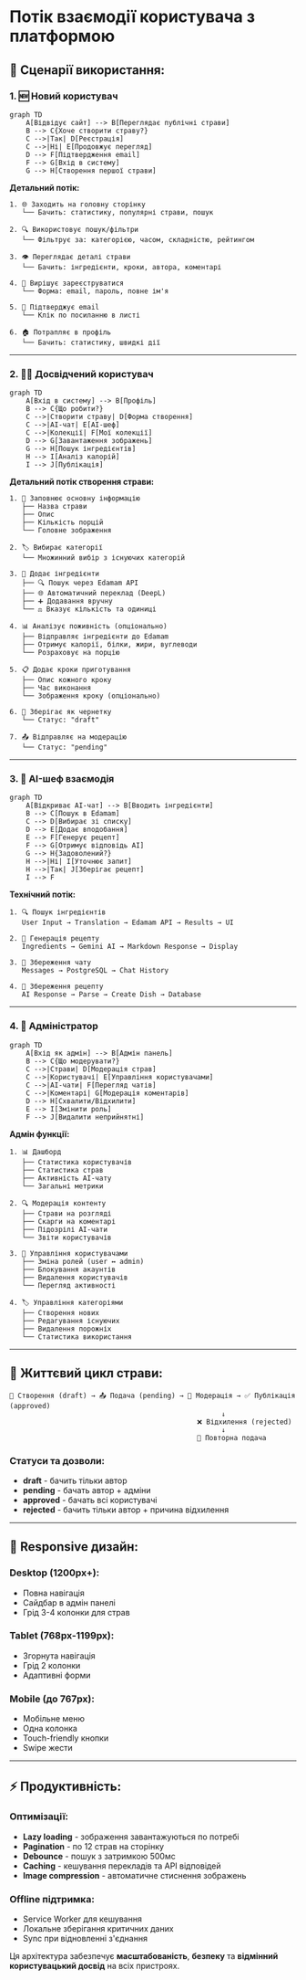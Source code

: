 # Потік взаємодії користувача з платформою

## 👤 **Сценарії використання:**

### **1. 🆕 Новий користувач**

```mermaid
graph TD
    A[Відвідує сайт] --> B[Переглядає публічні страви]
    B --> C{Хоче створити страву?}
    C -->|Так| D[Реєстрація]
    C -->|Ні| E[Продовжує перегляд]
    D --> F[Підтвердження email]
    F --> G[Вхід в систему]
    G --> H[Створення першої страви]
```

**Детальний потік:**
```
1. 🌐 Заходить на головну сторінку
   └── Бачить: статистику, популярні страви, пошук

2. 🔍 Використовує пошук/фільтри
   └── Фільтрує за: категорією, часом, складністю, рейтингом

3. 👁️ Переглядає деталі страви
   └── Бачить: інгредієнти, кроки, автора, коментарі

4. 📝 Вирішує зареєструватися
   └── Форма: email, пароль, повне ім'я

5. 📧 Підтверджує email
   └── Клік по посиланню в листі

6. 🏠 Потрапляє в профіль
   └── Бачить: статистику, швидкі дії
```

---

### **2. 👨‍🍳 Досвідчений користувач**

```mermaid
graph TD
    A[Вхід в систему] --> B[Профіль]
    B --> C{Що робити?}
    C -->|Створити страву| D[Форма створення]
    C -->|AI-чат| E[AI-шеф]
    C -->|Колекції| F[Мої колекції]
    D --> G[Завантаження зображень]
    G --> H[Пошук інгредієнтів]
    H --> I[Аналіз калорій]
    I --> J[Публікація]
```

**Детальний потік створення страви:**
```
1. 📝 Заповнює основну інформацію
   ├── Назва страви
   ├── Опис
   ├── Кількість порцій
   └── Головне зображення

2. 🏷️ Вибирає категорії
   └── Множинний вибір з існуючих категорій

3. 🥕 Додає інгредієнти
   ├── 🔍 Пошук через Edamam API
   ├── 🌐 Автоматичний переклад (DeepL)
   ├── ➕ Додавання вручну
   └── ⚖️ Вказує кількість та одиниці

4. 📊 Аналізує поживність (опціонально)
   ├── Відправляє інгредієнти до Edamam
   ├── Отримує калорії, білки, жири, вуглеводи
   └── Розраховує на порцію

5. 📋 Додає кроки приготування
   ├── Опис кожного кроку
   ├── Час виконання
   └── Зображення кроку (опціонально)

6. 💾 Зберігає як чернетку
   └── Статус: "draft"

7. 📤 Відправляє на модерацію
   └── Статус: "pending"
```

---

### **3. 🤖 AI-шеф взаємодія**

```mermaid
graph TD
    A[Відкриває AI-чат] --> B[Вводить інгредієнти]
    B --> C[Пошук в Edamam]
    C --> D[Вибирає зі списку]
    D --> E[Додає вподобання]
    E --> F[Генерує рецепт]
    F --> G[Отримує відповідь AI]
    G --> H{Задоволений?}
    H -->|Ні| I[Уточнює запит]
    H -->|Так| J[Зберігає рецепт]
    I --> F
```

**Технічний потік:**
```
1. 🔍 Пошук інгредієнтів
   User Input → Translation → Edamam API → Results → UI

2. 🤖 Генерація рецепту
   Ingredients → Gemini AI → Markdown Response → Display

3. 💾 Збереження чату
   Messages → PostgreSQL → Chat History

4. 📖 Збереження рецепту
   AI Response → Parse → Create Dish → Database
```

---

### **4. 👑 Адміністратор**

```mermaid
graph TD
    A[Вхід як адмін] --> B[Адмін панель]
    B --> C{Що модерувати?}
    C -->|Страви| D[Модерація страв]
    C -->|Користувачі| E[Управління користувачами]
    C -->|AI-чати| F[Перегляд чатів]
    C -->|Коментарі| G[Модерація коментарів]
    D --> H[Схвалити/Відхилити]
    E --> I[Змінити роль]
    F --> J[Видалити неприйнятні]
```

**Адмін функції:**
```
1. 📊 Дашборд
   ├── Статистика користувачів
   ├── Статистика страв
   ├── Активність AI-чату
   └── Загальні метрики

2. 🔍 Модерація контенту
   ├── Страви на розгляді
   ├── Скарги на коментарі
   ├── Підозрілі AI-чати
   └── Звіти користувачів

3. 👥 Управління користувачами
   ├── Зміна ролей (user ↔ admin)
   ├── Блокування акаунтів
   ├── Видалення користувачів
   └── Перегляд активності

4. 🏷️ Управління категоріями
   ├── Створення нових
   ├── Редагування існуючих
   ├── Видалення порожніх
   └── Статистика використання
```

---

## 🔄 **Життєвий цикл страви:**

```
📝 Створення (draft) → 📤 Подача (pending) → 👑 Модерація → ✅ Публікація (approved)
                                                    ↓
                                              ❌ Відхилення (rejected)
                                                    ↓
                                              🔄 Повторна подача
```

### **Статуси та дозволи:**
- **draft** - бачить тільки автор
- **pending** - бачать автор + адміни
- **approved** - бачать всі користувачі
- **rejected** - бачить тільки автор + причина відхилення

---

## 📱 **Responsive дизайн:**

### **Desktop (1200px+):**
- Повна навігація
- Сайдбар в адмін панелі
- Грід 3-4 колонки для страв

### **Tablet (768px-1199px):**
- Згорнута навігація
- Грід 2 колонки
- Адаптивні форми

### **Mobile (до 767px):**
- Мобільне меню
- Одна колонка
- Touch-friendly кнопки
- Swipe жести

---

## ⚡ **Продуктивність:**

### **Оптимізації:**
- **Lazy loading** - зображення завантажуються по потребі
- **Pagination** - по 12 страв на сторінку
- **Debounce** - пошук з затримкою 500мс
- **Caching** - кешування перекладів та API відповідей
- **Image compression** - автоматичне стиснення зображень

### **Offline підтримка:**
- Service Worker для кешування
- Локальне зберігання критичних даних
- Sync при відновленні з'єднання

Ця архітектура забезпечує **масштабованість**, **безпеку** та **відмінний користувацький досвід** на всіх пристроях.